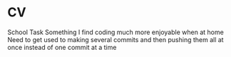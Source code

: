 # CV
School Task
Something
I find coding much more enjoyable when at home
Need to get used to making several commits and then pushing them all at once instead of one commit at a time


